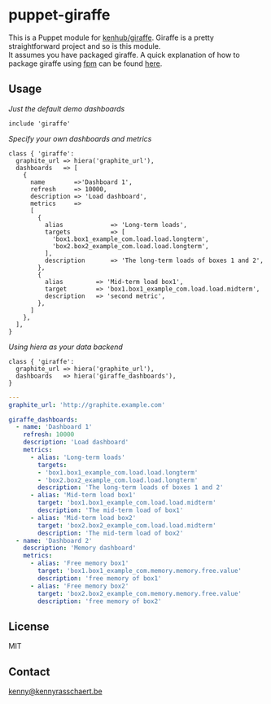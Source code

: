 puppet-giraffe
==============

This is a Puppet module for [kenhub/giraffe](https://github.com/kenhub/giraffe). Giraffe is a pretty straightforward project and so is this module.  
It assumes you have packaged giraffe. A quick explanation of how to package giraffe using [fpm](https://github.com/jordansissel/fpm) can be found [here](https://github.com/kenhub/giraffe/issues/37#issuecomment-29371388).

Usage
-----
*Just the default demo dashboards*
```puppet
include 'giraffe'
```

*Specify your own dashboards and metrics*
```puppet
class { 'giraffe':
  graphite_url => hiera('graphite_url'),
  dashboards   => [
    {
      name        =>'Dashboard 1',
      refresh     => 10000,
      description => 'Load dashboard',
      metrics     =>
      [
        {
          alias             => 'Long-term loads',
          targets           => [
            'box1.box1_example_com.load.load.longterm',
            'box2.box2_example_com.load.load.longterm',
          ],
          description       => 'The long-term loads of boxes 1 and 2',
        },
        {
          alias         => 'Mid-term load box1',
          target        => 'box1.box1_example_com.load.load.midterm',
          description   => 'second metric',
        },
      ]
    },
  ],
}
```

*Using hiera as your data backend*
```puppet
class { 'giraffe':
  graphite_url => hiera('graphite_url'),
  dashboards   => hiera('giraffe_dashboards'),
}
```

```yaml
---
graphite_url: 'http://graphite.example.com'

giraffe_dashboards:
  - name: 'Dashboard 1'
    refresh: 10000
    description: 'Load dashboard'
    metrics:
      - alias: 'Long-term loads'
        targets:
        - 'box1.box1_example_com.load.load.longterm'
        - 'box2.box2_example_com.load.load.longterm'
        description: 'The long-term loads of boxes 1 and 2'
      - alias: 'Mid-term load box1'
        target: 'box1.box1_example_com.load.load.midterm'
        description: 'The mid-term load of box1'
      - alias: 'Mid-term load box2'
        target: 'box2.box2_example_com.load.load.midterm'
        description: 'The mid-term load of box2'
  - name: 'Dashboard 2'
    description: 'Memory dashboard'
    metrics:
      - alias: 'Free memory box1'
        target: 'box1.box1_example_com.memory.memory.free.value'
        description: 'free memory of box1'
      - alias: 'Free memory box2'
        target: 'box2.box2_example_com.memory.memory.free.value'
        description: 'free memory of box2'
```

License
-------
MIT

Contact
-------
kenny@kennyrasschaert.be

